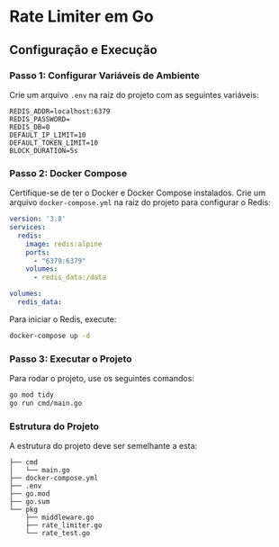 
# Rate Limiter em Go

## Configuração e Execução

### Passo 1: Configurar Variáveis de Ambiente

Crie um arquivo `.env` na raiz do projeto com as seguintes variáveis:

```
REDIS_ADDR=localhost:6379
REDIS_PASSWORD=
REDIS_DB=0
DEFAULT_IP_LIMIT=10
DEFAULT_TOKEN_LIMIT=10
BLOCK_DURATION=5s
```

### Passo 2: Docker Compose

Certifique-se de ter o Docker e Docker Compose instalados. Crie um arquivo `docker-compose.yml` na raiz do projeto para configurar o Redis:

```yaml
version: '3.8'
services:
  redis:
    image: redis:alpine
    ports:
      - "6379:6379"
    volumes:
      - redis_data:/data

volumes:
  redis_data:
```

Para iniciar o Redis, execute:

```sh
docker-compose up -d
```

### Passo 3: Executar o Projeto

Para rodar o projeto, use os seguintes comandos:

```sh
go mod tidy
go run cmd/main.go
```

### Estrutura do Projeto

A estrutura do projeto deve ser semelhante a esta:

```
├── cmd
│   └── main.go
├── docker-compose.yml
├── .env
├── go.mod
├── go.sum
└── pkg
    ├── middleware.go
    ├── rate_limiter.go
    └── rate_test.go
```
